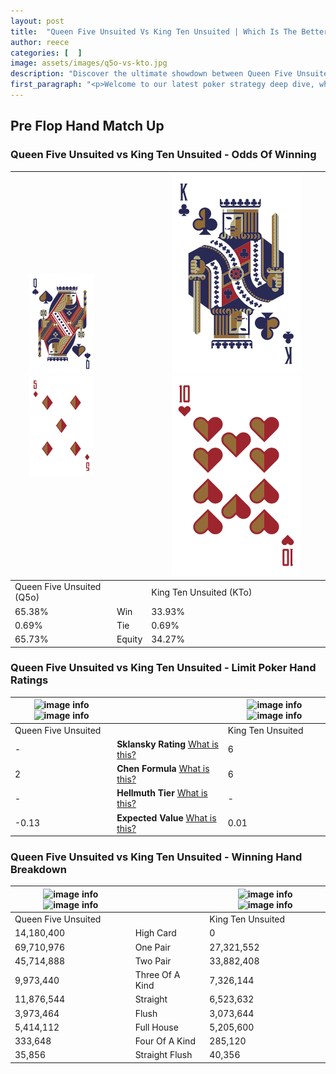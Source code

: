 ```yaml
---
layout: post
title:  "Queen Five Unsuited Vs King Ten Unsuited | Which Is The Better Hand In Poker? A Complete Guide"
author: reece
categories: [  ]
image: assets/images/q5o-vs-kto.jpg
description: "Discover the ultimate showdown between Queen Five Unsuited and King Ten Unsuited in poker! Uncover the odds, strategies, and scenarios where one hand triumphs over the other. Get ready to up your poker game with this thrilling analysis."
first_paragraph: "<p>Welcome to our latest poker strategy deep dive, where we're pitting two distinct hands against each other in a high-stakes showdown: Queen Five Unsuited vs King Ten Unsuited.</p><p>In the dynamic world of poker, every decision counts, and knowing which hand holds the upper hand is key to your success at the table.</p><p>In this article, we'll dissect these two hands, explore the scenarios where one dominates the other, and equip you with the knowledge to make strategic choices that can tip the odds in your favor.</p><p>Get ready to unravel the intriguing dynamics of these poker hands and elevate your game to new heights.</p>"
---
```




[comment]: # (sp0)

## Pre Flop Hand Match Up

<div class="table hand-ratings" markdown="1"> 



### Queen Five Unsuited vs King Ten Unsuited - Odds Of Winning


    
| ![image info](assets/images/hand1/Q.png) ![image info](assets/images/hand1/5o.png) |  | ![image info](assets/images/hand2/K.png) ![image info](assets/images/hand2/To.png) |
| -------- | -------- | -------- |
| Queen Five Unsuited (Q5o) |  | King Ten Unsuited (KTo) |
| 65.38% | Win | 33.93% |
| 0.69% | Tie | 0.69% |
| 65.73% | Equity | 34.27% |




[comment]: # (sp1)



### Queen Five Unsuited vs King Ten Unsuited - Limit Poker Hand Ratings


    
| ![image info](https://www.riverpairs.com/assets/images/hand1/Q.png) ![image info](https://www.riverpairs.com/assets/images/hand1/5o.png) |  | ![image info](https://www.riverpairs.com/assets/images/hand2/K.png) ![image info](https://www.riverpairs.com/assets/images/hand2/To.png) |
| -------- | -------- | -------- |
| Queen Five Unsuited |  | King Ten Unsuited |
| - | **Sklansky Rating** [What is this?](/sklansky-rating-explained) | 6 |
| 2 | **Chen Formula** [What is this?](/chen-formula-explained) | 6 |
| - | **Hellmuth Tier** [What is this?](/Hellmuth-tier-explained) | - |
| -0.13 | **Expected Value** [What is this?](/expected-value-explained) | 0.01 |




[comment]: # (sp2)



### Queen Five Unsuited vs King Ten Unsuited - Winning Hand Breakdown


    
| ![image info](https://www.riverpairs.com/assets/images/hand1/Q.png) ![image info](https://www.riverpairs.com/assets/images/hand1/5o.png) |  | ![image info](https://www.riverpairs.com/assets/images/hand2/K.png) ![image info](https://www.riverpairs.com/assets/images/hand2/To.png) |
| -------- | -------- | -------- |
| Queen Five Unsuited |  | King Ten Unsuited |
| 14,180,400 | High Card | 0 |
| 69,710,976 | One Pair | 27,321,552 |
| 45,714,888 | Two Pair | 33,882,408 |
| 9,973,440 | Three Of A Kind | 7,326,144 |
| 11,876,544 | Straight | 6,523,632 |
| 3,973,464 | Flush | 3,073,644 |
| 5,414,112 | Full House | 5,205,600 |
| 333,648 | Four Of A Kind | 285,120 |
| 35,856 | Straight Flush | 40,356 |




[comment]: # (sp3)



</div>

[comment]: # (sp4)



[comment]: # (sp5)

